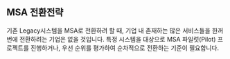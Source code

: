 ## MSA 전환전략

기존 Legacy시스템을 MSA로 전환하려 할 때, 기업 내 존재하는 많은 서비스들을 한꺼번에 전환하려는 기업은 없을 것입니다.
특정 시스템을 대상으로 MSA 파일럿(Pilot) 프로젝트를 진행하거나, 우선 순위를 평가하여 순차적으로 전환하는 기준이 필요합니다.
 
